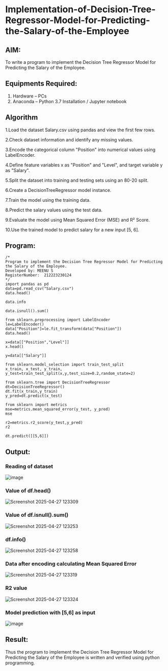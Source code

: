 
# Implementation-of-Decision-Tree-Regressor-Model-for-Predicting-the-Salary-of-the-Employee

## AIM:
To write a program to implement the Decision Tree Regressor Model for Predicting the Salary of the Employee.

## Equipments Required:
1. Hardware – PCs
2. Anaconda – Python 3.7 Installation / Jupyter notebook

## Algorithm
1.Load the dataset Salary.csv using pandas and view the first few rows.

2.Check dataset information and identify any missing values.

3.Encode the categorical column "Position" into numerical values using LabelEncoder.

4.Define feature variables x as "Position" and "Level", and target variable y as "Salary".

5.Split the dataset into training and testing sets using an 80-20 split.

6.Create a DecisionTreeRegressor model instance.

7.Train the model using the training data.

8.Predict the salary values using the test data.

9.Evaluate the model using Mean Squared Error (MSE) and R² Score.

10.Use the trained model to predict salary for a new input [5, 6].

## Program:
```
/*
Program to implement the Decision Tree Regressor Model for Predicting the Salary of the Employee.
Developed by: MEENU S
RegisterNumber:  212223230124
*/
import pandas as pd
data=pd.read_csv("Salary.csv")
data.head()

data.info

data.isnull().sum()

from sklearn.preprocessing import LabelEncoder
le=LabelEncoder()
data["Position"]=le.fit_transform(data["Position"])
data.head()

x=data[["Position","Level"]]
x.head()

y=data[["Salary"]]

from sklearn.model_selection import train_test_split
x_train, x_test, y_train, y_test=train_test_split(x,y,test_size=0.2,random_state=2)

from sklearn.tree import DecisionTreeRegressor
dt=DecisionTreeRegressor()
dt.fit(x_train,y_train)
y_pred=dt.predict(x_test)

from sklearn import metrics
mse=metrics.mean_squared_error(y_test, y_pred)
mse

r2=metrics.r2_score(y_test,y_pred)
r2

dt.predict([[5,6]])

```

## Output:
### Reading of dataset
![image](https://github.com/user-attachments/assets/df2d54bc-4b68-4c5b-9b36-9538c96ec7d9)

### Value of df.head()
![Screenshot 2025-04-27 123309](https://github.com/user-attachments/assets/93155c59-f9bd-409a-be09-17164fe3dd00)

###  Value of df.isnull().sum()
![Screenshot 2025-04-27 123253](https://github.com/user-attachments/assets/c045fc3b-d400-4d52-b692-dad1b9fc72c6)
### df.info()
![Screenshot 2025-04-27 123258](https://github.com/user-attachments/assets/838e022f-a851-4365-9517-0f661420a18c)
### Data after encoding calculating Mean Squared Error
![Screenshot 2025-04-27 123319](https://github.com/user-attachments/assets/03efd50f-7da7-4be8-b8bd-d129199f29de)
### R2 value
![Screenshot 2025-04-27 123324](https://github.com/user-attachments/assets/591470ae-bdb6-4fe9-a79c-1a1a4e69f8c7)
### Model prediction with [5,6] as input
![image](https://github.com/user-attachments/assets/ab6465f4-f0b7-4b09-8d91-40eb28fc4f68)





## Result:
Thus the program to implement the Decision Tree Regressor Model for Predicting the Salary of the Employee is written and verified using python programming.
